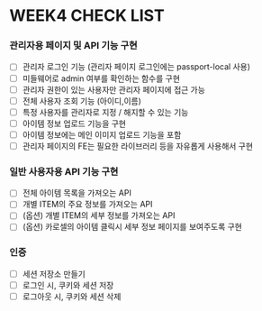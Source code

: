 # WEEK4 CHECK LIST

### 관리자용 페이지 및 API 기능 구현
- [ ] 관리자 로그인 기능 (관리자 페이지 로그인에는 passport-local 사용)
- [ ] 미들웨어로 admin 여부를 확인하는 함수를 구현
- [ ] 관리자 권한이 있는 사용자만 관리자 페이지에 접근 가능
- [ ] 전체 사용자 조회 기능 (아이디,이름)
- [ ] 특정 사용자를 관리자로 지정 / 해지할 수 있는 기능
- [ ] 아이템 정보 업로드 기능을 구현
- [ ] 아이템 정보에는 메인 이미지 업로드 기능을 포함
- [ ] 관리자 페이지의 FE는 필요한 라이브러리 등을 자유롭게 사용해서 구현

### 일반 사용자용 API 기능 구현
- [ ] 전체 아이템 목록을 가져오는 API
- [ ] 개별 ITEM의 주요 정보를 가져오는 API
- [ ] (옵션) 개별 ITEM의 세부 정보를 가져오는 API
- [ ] (옵션) 카로셀의 아이템 클릭시 세부 정보 페이지를 보여주도록 구현

### 인증
- [ ] 세션 저장소 만들기 
- [ ] 로그인 시, 쿠키와 세션 저장
- [ ] 로그아웃 시, 쿠키와 세션 삭제 

